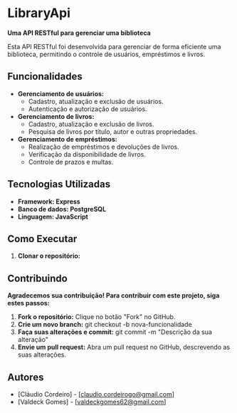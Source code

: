 # LibraryApi

**Uma API RESTful para gerenciar uma biblioteca**

Esta API RESTful foi desenvolvida para gerenciar de forma eficiente uma biblioteca, permitindo o controle de usuários, empréstimos e livros.

## Funcionalidades

* **Gerenciamento de usuários:**
    * Cadastro, atualização e exclusão de usuários.
    * Autenticação e autorização de usuários.
* **Gerenciamento de livros:**
    * Cadastro, atualização e exclusão de livros.
    * Pesquisa de livros por título, autor e outras propriedades.
* **Gerenciamento de empréstimos:**
    * Realização de empréstimos e devoluções de livros.
    * Verificação da disponibilidade de livros.
    * Controle de prazos e multas.

## Tecnologias Utilizadas

* **Framework: Express**
* **Banco de dados: PostgreSQL**
* **Linguagem: JavaScript**


## Como Executar

1. **Clonar o repositório:**





## Contribuindo

**Agradecemos sua contribuição! Para contribuir com este projeto, siga estes passos:**

1. **Fork o repositório:** Clique no botão "Fork" no GitHub.
2. **Crie um novo branch:** git checkout -b nova-funcionalidade
3. **Faça suas alterações e commit:** git commit -m "Descrição da sua alteração"
4. **Envie um pull request:** Abra um pull request no GitHub, descrevendo as suas alterações.

## Autores

* [Cláudio Cordeiro] - [claudio.cordeirogo@gmail.com]
* [Valdeck Gomes] - [valdeckgomes62@gmail.com]
